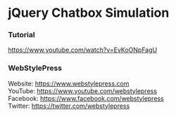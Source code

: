 # jQuery Chatbox Simulation

### Tutorial

https://www.youtube.com/watch?v=EvKoONpFagU

### WebStylePress

Website: https://www.webstylepress.com<br />
YouTube: https://www.youtube.com/webstylepress<br />
Facebook: https://www.facebook.com/webstylepress<br />
Twitter: https://twitter.com/webstylepress
